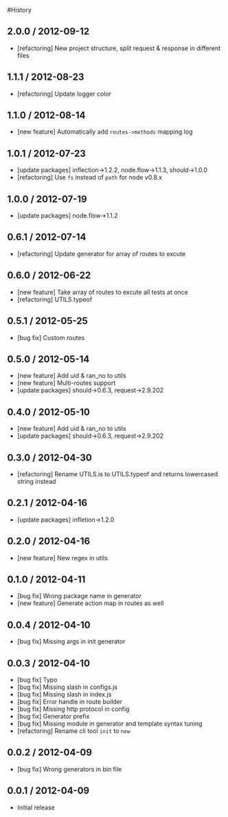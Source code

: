 #History

## 2.0.0 / 2012-09-12

- [refactoring] New project structure, split request & response in different files



## 1.1.1 / 2012-08-23

- [refactoring] Update logger color



## 1.1.0 / 2012-08-14

- [new feature] Automatically add `routes->methods` mapping log



## 1.0.1 / 2012-07-23

- [update packages] inflection->1.2.2, node.flow->1.1.3, should->1.0.0
- [refactoring] Use `fs` instead of `path` for node v0.8.x



## 1.0.0 / 2012-07-19

- [update packages] node.flow->1.1.2



## 0.6.1 / 2012-07-14

- [refactoring] Update generator for array of routes to excute



## 0.6.0 / 2012-06-22

- [new feature] Take array of routes to excute all tests at once
- [refactoring] UTILS.typeof


## 0.5.1 / 2012-05-25

- [bug fix] Custom routes



## 0.5.0 / 2012-05-14

- [new feature] Add uid & ran_no to utils
- [new feature] Multi-routes support
- [update packages] should->0.6.3, request->2.9.202


## 0.4.0 / 2012-05-10

- [new feature] Add uid & ran_no to utils
- [update packages] should->0.6.3, request->2.9.202



## 0.3.0 / 2012-04-30

- [refactoring] Rename UTILS.is to UTILS.typeof and returns lowercased string instead



## 0.2.1 / 2012-04-16

- [update packages] infletion->1.2.0



## 0.2.0 / 2012-04-16

- [new feature] New regex in utils



## 0.1.0 / 2012-04-11

- [bug fix] Wrong package name in generator
- [new feature] Generate action map in routes as well



## 0.0.4 / 2012-04-10

- [bug fix] Missing args in init generator



## 0.0.3 / 2012-04-10

- [bug fix] Typo
- [bug fix] Missing slash in configs.js
- [bug fix] Missing slash in index.js
- [bug fix] Error handle in route builder
- [bug fix] Missing http protocol in config
- [bug fix] Generator prefix
- [bug fix] Missing module in generator and template syntax tuning
- [refactoring] Rename cli tool `init` to `new`



## 0.0.2 / 2012-04-09

- [bug fix] Wrong generators in bin file



## 0.0.1 / 2012-04-09

  - Initial release